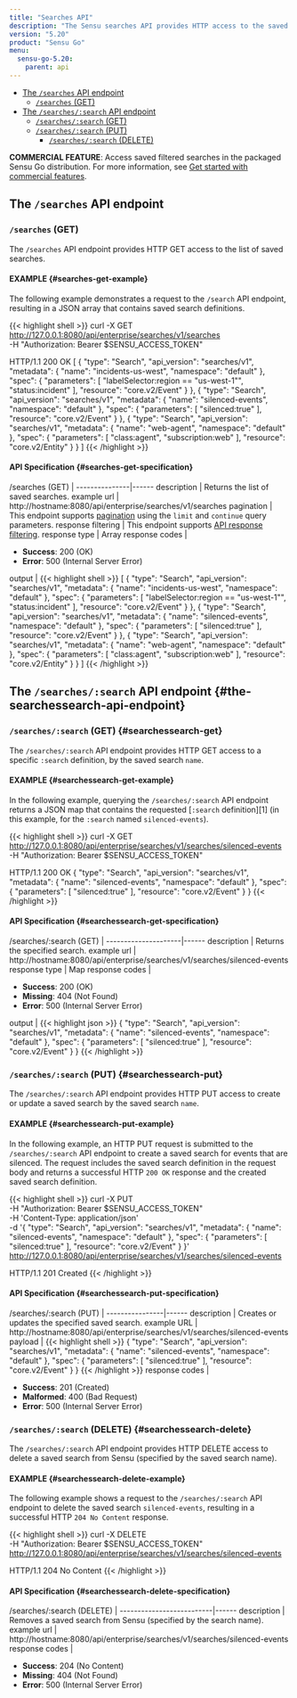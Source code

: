 ```yaml
---
title: "Searches API"
description: "The Sensu searches API provides HTTP access to the saved searches feature in the Sensu web UI. This reference includes examples for returning lists of saved searches and creating, updating, and deleting saved searches. Read on for the full API documentation."
version: "5.20"
product: "Sensu Go"
menu:
  sensu-go-5.20:
    parent: api
---
```


- [The `/searches` API endpoint](#the-searches-api-endpoint)
	- [`/searches` (GET)](#searches-get)
- [The `/searches/:search` API endpoint](#the-searchessearch-api-endpoint)
	- [`/searches/:search` (GET)](#searchessearch-get)
  - [`/searches/:search` (PUT)](#searchessearch-put)
	- [`/searches/:search` (DELETE)](#searchessearch-delete)

**COMMERCIAL FEATURE**: Access saved filtered searches in the packaged Sensu Go distribution.
For more information, see [Get started with commercial features][4].

## The `/searches` API endpoint

### `/searches` (GET)

The `/searches` API endpoint provides HTTP GET access to the list of saved searches.

#### EXAMPLE {#searches-get-example}

The following example demonstrates a request to the `/search` API endpoint, resulting in a JSON array that contains saved search definitions.

{{< highlight shell >}}
curl -X GET \
http://127.0.0.1:8080/api/enterprise/searches/v1/searches \
-H "Authorization: Bearer $SENSU_ACCESS_TOKEN"

HTTP/1.1 200 OK
[
  {
    "type": "Search",
    "api_version": "searches/v1",
    "metadata": {
      "name": "incidents-us-west",
      "namespace": "default"
    },
    "spec": {
      "parameters": [
        "labelSelector:region == \"us-west-1\"",
        "status:incident"
      ],
      "resource": "core.v2/Event"
    }
  },
  {
    "type": "Search",
    "api_version": "searches/v1",
    "metadata": {
      "name": "silenced-events",
      "namespace": "default"
    },
    "spec": {
      "parameters": [
        "silenced:true"
      ],
      "resource": "core.v2/Event"
    }
  },
  {
    "type": "Search",
    "api_version": "searches/v1",
    "metadata": {
      "name": "web-agent",
      "namespace": "default"
    },
    "spec": {
      "parameters": [
        "class:agent",
        "subscription:web"
      ],
      "resource": "core.v2/Entity"
    }
  }
]
{{< /highlight >}}

#### API Specification {#searches-get-specification}

/searches (GET)  | 
---------------|------
description    | Returns the list of saved searches.
example url    | http://hostname:8080/api/enterprise/searches/v1/searches
pagination     | This endpoint supports [pagination][2] using the `limit` and `continue` query parameters.
response filtering | This endpoint supports [API response filtering][3].
response type  | Array
response codes | <ul><li>**Success**: 200 (OK)</li><li>**Error**: 500 (Internal Server Error)</li></ul>
output         | {{< highlight shell >}}
[
  {
    "type": "Search",
    "api_version": "searches/v1",
    "metadata": {
      "name": "incidents-us-west",
      "namespace": "default"
    },
    "spec": {
      "parameters": [
        "labelSelector:region == \"us-west-1\"",
        "status:incident"
      ],
      "resource": "core.v2/Event"
    }
  },
  {
    "type": "Search",
    "api_version": "searches/v1",
    "metadata": {
      "name": "silenced-events",
      "namespace": "default"
    },
    "spec": {
      "parameters": [
        "silenced:true"
      ],
      "resource": "core.v2/Event"
    }
  },
  {
    "type": "Search",
    "api_version": "searches/v1",
    "metadata": {
      "name": "web-agent",
      "namespace": "default"
    },
    "spec": {
      "parameters": [
        "class:agent",
        "subscription:web"
      ],
      "resource": "core.v2/Entity"
    }
  }
]
{{< /highlight >}}

## The `/searches/:search` API endpoint {#the-searchessearch-api-endpoint}

### `/searches/:search` (GET) {#searchessearch-get}

The `/searches/:search` API endpoint provides HTTP GET access to a specific `:search` definition, by the saved search `name`.

#### EXAMPLE {#searchessearch-get-example}

In the following example, querying the `/searches/:search` API endpoint returns a JSON map that contains the requested [`:search` definition][1] (in this example, for the `:search` named `silenced-events`).

{{< highlight shell >}}
curl -X GET \
http://127.0.0.1:8080/api/enterprise/searches/v1/searches/silenced-events \
-H "Authorization: Bearer $SENSU_ACCESS_TOKEN"

HTTP/1.1 200 OK
{
  "type": "Search",
  "api_version": "searches/v1",
  "metadata": {
    "name": "silenced-events",
    "namespace": "default"
  },
  "spec": {
    "parameters": [
      "silenced:true"
    ],
    "resource": "core.v2/Event"
  }
}
{{< /highlight >}}

#### API Specification {#searchessearch-get-specification}

/searches/:search (GET) | 
---------------------|------
description          | Returns the specified search.
example url          | http://hostname:8080/api/enterprise/searches/v1/searches/silenced-events
response type        | Map
response codes       | <ul><li>**Success**: 200 (OK)</li><li> **Missing**: 404 (Not Found)</li><li>**Error**: 500 (Internal Server Error)</li></ul>
output               | {{< highlight json >}}
{
  "type": "Search",
  "api_version": "searches/v1",
  "metadata": {
    "name": "silenced-events",
    "namespace": "default"
  },
  "spec": {
    "parameters": [
      "silenced:true"
    ],
    "resource": "core.v2/Event"
  }
}
{{< /highlight >}}

### `/searches/:search` (PUT) {#searchessearch-put}

The `/searches/:search` API endpoint provides HTTP PUT access to create or update a saved search by the saved search `name`.

#### EXAMPLE {#searchessearch-put-example}

In the following example, an HTTP PUT request is submitted to the `/searches/:search` API endpoint to create a saved search for events that are silenced.
The request includes the saved search definition in the request body and returns a successful HTTP `200 OK` response and the created saved search definition.

{{< highlight shell >}}
curl -X PUT \
-H "Authorization: Bearer $SENSU_ACCESS_TOKEN" \
-H 'Content-Type: application/json' \
-d '{
  "type": "Search",
  "api_version": "searches/v1",
  "metadata": {
    "name": "silenced-events",
    "namespace": "default"
  },
  "spec": {
    "parameters": [
      "silenced:true"
    ],
    "resource": "core.v2/Event"
  }
}' \
http://127.0.0.1:8080/api/enterprise/searches/v1/searches/silenced-events

HTTP/1.1 201 Created
{{< /highlight >}}

#### API Specification {#searchessearch-put-specification}

/searches/:search (PUT) | 
----------------|------
description     | Creates or updates the specified saved search.
example URL     | http://hostname:8080/api/enterprise/searches/v1/searches/silenced-events
payload         | {{< highlight shell >}}
{
  "type": "Search",
  "api_version": "searches/v1",
  "metadata": {
    "name": "silenced-events",
    "namespace": "default"
  },
  "spec": {
    "parameters": [
      "silenced:true"
    ],
    "resource": "core.v2/Event"
  }
}
{{< /highlight >}}
response codes  | <ul><li>**Success**: 201 (Created)</li><li>**Malformed**: 400 (Bad Request)</li><li>**Error**: 500 (Internal Server Error)</li></ul>

### `/searches/:search` (DELETE) {#searchessearch-delete}

The `/searches/:search` API endpoint provides HTTP DELETE access to delete a saved search from Sensu (specified by the saved search name).

#### EXAMPLE {#searchessearch-delete-example}

The following example shows a request to the `/searches/:search` API endpoint to delete the saved search `silenced-events`, resulting in a successful HTTP `204 No Content` response.

{{< highlight shell >}}
curl -X DELETE \
-H "Authorization: Bearer $SENSU_ACCESS_TOKEN" \
http://127.0.0.1:8080/api/enterprise/searches/v1/searches/silenced-events

HTTP/1.1 204 No Content
{{< /highlight >}}

#### API Specification {#searchessearch-delete-specification}

/searches/:search (DELETE) | 
--------------------------|------
description               | Removes a saved search from Sensu (specified by the search name).
example url               | http://hostname:8080/api/enterprise/searches/v1/searches/silenced-events
response codes            | <ul><li>**Success**: 204 (No Content)</li><li>**Missing**: 404 (Not Found)</li><li>**Error**: 500 (Internal Server Error)</li></ul>


[2]: ../overview#pagination
[3]: ../overview#response-filtering
[4]: ../../getting-started/enterprise/
